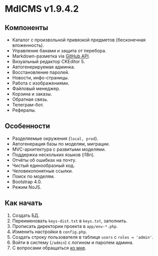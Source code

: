 # MdlCMS v1.9.4.2

## Компоненты
* Каталог с произвольной привязкой предметов (бесконечная вложенность).
* Управление банами и защита от перебора.
* Markdown-разметка via [GitHub API](https://developer.github.com/v3/markdown/).
* Визуальный редактор CKEditor 5.
* Автогенерируемая админка.
* Восстановление паролей.
* Новости, инфо-страницы.
* Работа с изображениями.
* Файловый менеджер.
* Корзина и заказы.
* Обратная связь.
* Телеграм-бот.
* Рефералы.

## Особенности
* Разделяемые окружения (```local, prod```).
* Автогенерация базы по моделям, миграции.
* MVC-архитектура с развитыми моделями.
* Поддержка нескольких языков (i18n).
* Отчёты об ошибках на почту.
* Чистый единообразный код.
* Человекопонятные ссылки.
* Поиск по моделям.
* Bootstrap 4.0.
* Режим NoJS.

## Как начать
1. Создать БД.
2. Переименовать ```keys-dist.txt``` в ```keys.txt```, заполнить.
3. Прописать директории проекта в ```app/env-*.php```.
4. Изменить настройки в ```config.php```.
5. Создать строку пользователя в таблице ```users``` с ```roles = 'admin'```.
6. Войти в систему (```/admin```) с логином и паролем админа.
7. С вопросами обращаться [ко мне](https://seibelstan.github.io).